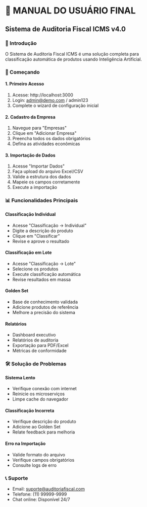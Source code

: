 # 📖 MANUAL DO USUÁRIO FINAL
## Sistema de Auditoria Fiscal ICMS v4.0

### 🎯 Introdução
O Sistema de Auditoria Fiscal ICMS é uma solução completa para classificação automática de produtos usando Inteligência Artificial.

### 🚀 Começando

#### 1. Primeiro Acesso
1. Acesse: http://localhost:3000
2. Login: admin@demo.com / admin123
3. Complete o wizard de configuração inicial

#### 2. Cadastro da Empresa
1. Navegue para "Empresas"
2. Clique em "Adicionar Empresa"
3. Preencha todos os dados obrigatórios
4. Defina as atividades econômicas

#### 3. Importação de Dados
1. Acesse "Importar Dados"
2. Faça upload do arquivo Excel/CSV
3. Valide a estrutura dos dados
4. Mapeie os campos corretamente
5. Execute a importação

### 📊 Funcionalidades Principais

#### Classificação Individual
- Acesse "Classificação → Individual"
- Digite a descrição do produto
- Clique em "Classificar"
- Revise e aprove o resultado

#### Classificação em Lote
- Acesse "Classificação → Lote"
- Selecione os produtos
- Execute classificação automática
- Revise resultados em massa

#### Golden Set
- Base de conhecimento validada
- Adicione produtos de referência
- Melhore a precisão do sistema

#### Relatórios
- Dashboard executivo
- Relatórios de auditoria
- Exportação para PDF/Excel
- Métricas de conformidade

### 🛠️ Solução de Problemas

#### Sistema Lento
- Verifique conexão com internet
- Reinicie os microserviços
- Limpe cache do navegador

#### Classificação Incorreta
- Verifique descrição do produto
- Adicione ao Golden Set
- Relate feedback para melhoria

#### Erro na Importação
- Valide formato do arquivo
- Verifique campos obrigatórios
- Consulte logs de erro

### 📞 Suporte
- Email: suporte@auditoriafiscal.com
- Telefone: (11) 99999-9999
- Chat online: Disponível 24/7